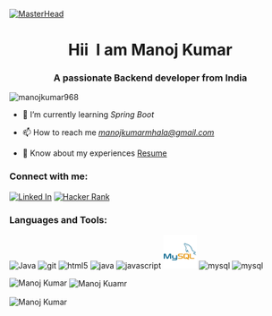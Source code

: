 [![MasterHead](https://th.bing.com/th/id/R.58d3e6bdf9b31c94ba149954002c30cc?rik=4gbMGVMXijlOiA&riu=http%3a%2f%2fwww.horizont.com.hr%2fposao%2fbackend-developer.gif&ehk=z%2fsae0Sh0cVPibIMgcBr%2fs5Lo%2bD945rNQMZb4VFnW0s%3d&risl=&pid=ImgRaw&r=0)](https://rishavchanda.io)
<h1 align="center">Hii <img style=" height: 30px;" src="https://emojipedia-us.s3.amazonaws.com/source/microsoft-teams/337/waving-hand_1f44b.png" alt=""> I am Manoj Kumar</h1>
<h3 align="center">A passionate Backend developer from India</h3>
<p align="left"> <img src="https://komarev.com/ghpvc/?username=manojkumar968&label=Profile%20views&color=0e75b6&style=flat" alt="manojkumar968" /> </p>

- 🌱 I’m currently learning *Spring Boot*
- 📫 How to reach me *manojkumarmhala@gmail.com*

- 📄 Know about my experiences [Resume](https://drive.google.com/drive/folders/1BNEGGc_wijpWli9jFZusr5j_2kDWEkuG?usp=sharing/view)


<h3 align="left">Connect with me:</h3>
<p align="left">
<a href="https://www.linkedin.com/in/manoj-kumer-b8b399157/" target="_blank"><img align="center" src="https://cdn-icons-png.flaticon.com/512/174/174857.png" alt="Linked In" height="30"/></a>
<a href="https://www.hackerrank.com/manojkumarmhala" target="_blank"><img align="center" src="https://cdn4.iconfinder.com/data/icons/logos-and-brands/512/160_Hackerrank_logo_logos-512.png" alt="Hacker Rank" height="30" /></a>
<h3 align="left">Languages and Tools:</h3>
<p align="left">
    <img
      src="https://1000logos.net/wp-content/uploads/2020/09/Java-Logo.png"
      alt="Java"
      height="60"
    />
    <img
      src="https://www.vectorlogo.zone/logos/git-scm/git-scm-icon.svg"
      alt="git"
      height="60"
    />
    <img
      src="https://i.pinimg.com/736x/28/75/3d/28753ddf79d70042ba86564947e13bf5.jpg"
      alt="html5"
      height="60"
    />
    <img
      src="https://upload.wikimedia.org/wikipedia/commons/thumb/6/61/HTML5_logo_and_wordmark.svg/640px-HTML5_logo_and_wordmark.svg.png"
      alt="java"
      height="60"
    />
    <img
      src="https://cdn.pixabay.com/photo/2017/08/05/11/16/logo-2582747_1280.png"
      alt="javascript"
      height="60"
    />
    <img
      src="https://raw.githubusercontent.com/devicons/devicon/master/icons/mysql/mysql-original-wordmark.svg"
      alt="mysql"
      height="60"
    />
    <img
      src="https://download.logo.wine/logo/Spring_Framework/Spring_Framework-Logo.wine.png"
      alt="mysql"
      height="60"
    />
   <img
      src="https://www.devteam.space/wp-content/uploads/2018/05/hibernate.jpg"
      alt="mysql"
      width="40"
      height="40"
    />
</p>


<p><img align="left" src="https://github-readme-stats.vercel.app/api/top-langs?username=manojkumar968&show_icons=true&locale=en&layout=compact" alt="Manoj Kumar " /></p>

<p>&nbsp;<img align="center" src="https://github-readme-stats.vercel.app/api?username=manojkumar968&show_icons=true&locale=en" alt="Manoj Kuamr " /></p>

<p><img align="center" src="https://github-readme-streak-stats.herokuapp.com/?user=manojkumar968&" alt="Manoj Kumar " /></p>
